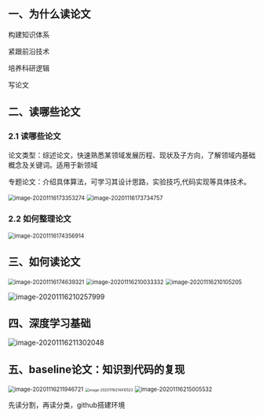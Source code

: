 ## 一、为什么读论文

构建知识体系

紧跟前沿技术

培养科研逻辑

写论文

## 二、读哪些论文

### 2.1 读哪些论文

论文类型：综述论文，快速熟悉某领域发展历程、现状及子方向，了解领域内基础概念及关键词。适用于新领域

​					专题论文：介绍具体算法，可学习其设计思路，实验技巧,代码实现等具体技术。

<img src="C:\Users\86177\AppData\Roaming\Typora\typora-user-images\image-20201116173353274.png" alt="image-20201116173353274" style="zoom: 80%;" />

<img src="C:\Users\86177\AppData\Roaming\Typora\typora-user-images\image-20201116173734757.png" alt="image-20201116173734757" style="zoom:80%;" />

### 2.2 如何整理论文

<img src="C:\Users\86177\AppData\Roaming\Typora\typora-user-images\image-20201116174356914.png" alt="image-20201116174356914" style="zoom:80%;" />

## 三、如何读论文

<img src="C:\Users\86177\AppData\Roaming\Typora\typora-user-images\image-20201116174639321.png" alt="image-20201116174639321" style="zoom:80%;" />

<img src="C:\Users\86177\AppData\Roaming\Typora\typora-user-images\image-20201116210033332.png" alt="image-20201116210033332" style="zoom:80%;" />

<img src="C:\Users\86177\AppData\Roaming\Typora\typora-user-images\image-20201116210105205.png" alt="image-20201116210105205" style="zoom:80%;" />

![image-20201116210257999](C:\Users\86177\AppData\Roaming\Typora\typora-user-images\image-20201116210257999.png)

## 四、深度学习基础

![image-20201116211302048](C:\Users\86177\AppData\Roaming\Typora\typora-user-images\image-20201116211302048.png)

## 五、baseline论文：知识到代码的复现

<img src="C:\Users\86177\AppData\Roaming\Typora\typora-user-images\image-20201116211946721.png" alt="image-20201116211946721" style="zoom:80%;" />

<img src="C:\Users\86177\AppData\Roaming\Typora\typora-user-images\image-20201116214410523.png" alt="image-20201116214410523" style="zoom: 50%;" />

<img src="C:\Users\86177\AppData\Roaming\Typora\typora-user-images\image-20201116215005532.png" alt="image-20201116215005532" style="zoom:80%;" />

先读分割，再读分类，github搭建环境